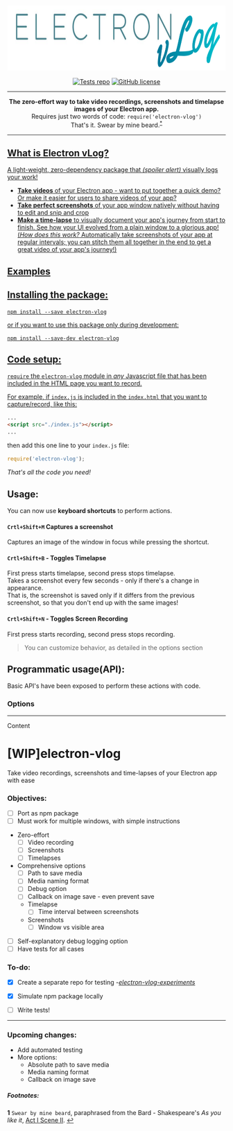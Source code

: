 <p align="center">
 <img alt="Electron vLog" src="assets/vlogLogo.png" height="150"></img>
</p>

<p align="center">
 <a href="https://github.com/CatalanCabbage/electron-vlog-experiments"><img alt="Tests repo" src="https://img.shields.io/badge/tests_repo-electron--vlog--experiments-9b94ff"></a>
 <a href="https://github.com/CatalanCabbage/electron-vlog"><img alt="GitHub license" src="https://img.shields.io/github/license/CatalanCabbage/electron-vlog?color=55b4ce"></a>
</p>

-----

<p align="center">
 <b>The zero-effort way to take video recordings, screenshots and timelapse images of your Electron app. </b> <br>
 Requires just two words of code: <code>require('electron-vlog')</code> <br>
 That's it. Swear by mine beard.<sup id="a1"><a href="README.md#footnotes">*</sup>
</p>

-----

## What is Electron vLog?
A light-weight, zero-dependency package that *(spoiler alert)* visually logs your work!
* **Take videos** of your Electron app - want to put together a quick demo? Or make it easier for users to share videos of your app?
* **Take perfect screenshots** of your app window natively without having to edit and snip and crop   
* **Make a time-lapse** to visually document your app's journey from start to finish. See how your UI evolved from a plain window to a glorious app!  
(*How does this work?* Automatically take screenshots of your app at regular intervals; you can stitch them all together in the end to get a great video of your app's journey!)

## Examples

## Installing the package:
```shell script
npm install --save electron-vlog
```
or if you want to use this package only during development:
```shell script
npm install --save-dev electron-vlog
```
## Code setup:

`require` the `electron-vlog` module in *any* Javascript file that has been included in the HTML page you want to record.

For example, if `index.js` is included in the `index.html` that you want to capture/record, like this:
```html
...
<script src="./index.js"></script>
...
```
then add this one line to your `index.js` file:
````javascript
require('electron-vlog');
````  

*That's all the code you need!*  

## Usage:
You can now use **keyboard shortcuts** to perform actions.
#### `Crtl+Shift+M` Captures a screenshot 
Captures an image of the window in focus while pressing the shortcut.

#### `Crtl+Shift+B` - Toggles Timelapse 
First press starts timelapse, second press stops timelapse.  
Takes a screenshot every few seconds - only if there's a change in appearance.  
That is, the screenshot is saved only if it differs from the previous screenshot, so that you don't end up with the same images! 

#### `Crtl+Shift+N` - Toggles Screen Recording  
First press starts recording, second press stops recording.

> You can customize behavior, as detailed in the options section

## Programmatic usage(API):
Basic API's have been exposed to perform these actions with code. 
####

### Options


-----
Content
# [WIP]electron-vlog
 Take video recordings, screenshots and time-lapses of your Electron app with ease

### Objectives:
- [ ] Port as npm package
- [ ] Must work for multiple windows, with simple instructions
- Zero-effort
    - [ ] Video recording
    - [ ] Screenshots
    - [ ] Timelapses
- Comprehensive options
    - [ ] Path to save media
    - [ ] Media naming format
    - [ ] Debug option
    - [ ] Callback on image save - even prevent save
    - Timelapse
        - [ ] Time interval between screenshots 
    - Screenshots
        - [ ] Window vs visible area
- [ ] Self-explanatory debug logging option
- [ ] Have tests for all cases

### To-do:
- [x] Create a separate repo for testing *-[electron-vlog-experiments](https://github.com/CatalanCabbage/electron-vlog-experiments)*
- [x] Simulate npm package locally
- [ ] Write tests!



-----

### Upcoming changes:  
* Add automated testing
* More options:
    * Absolute path to save media
    * Media naming format
    * Callback on image save
    
##### Footnotes:  
<b id="f1">1</b> `Swear by mine beard`, paraphrased from the Bard - Shakespeare's *As you like it*, [Act I Scene II](https://www.opensourceshakespeare.org/views/plays/play_view.php?WorkID=asyoulikeit&Act=1&Scene=2&Scope=scene&LineHighlight=204#204). [↩](#a1)
